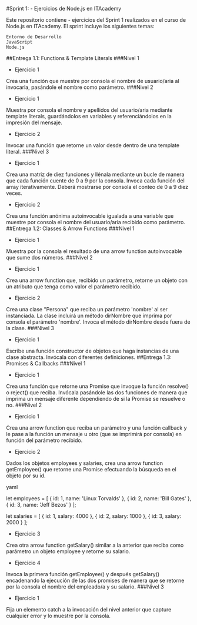 #Sprint 1: - Ejercicios de Node.js en ITAcademy

Este repositorio contiene  - ejercicios del Sprint 1 realizados en el curso de Node.js en ITAcademy. El sprint incluye los siguientes temas:

    Entorno de Desarrollo
    JavaScript
    Node.js

##Entrega 1.1: Functions & Template Literals
###Nivel 1
- Ejercicio 1

Crea una función que muestre por consola el nombre de usuario/aria al invocarla, pasándole el nombre como parámetro.
###Nivel 2
- Ejercicio 1

Muestra por consola el nombre y apellidos del usuario/aria mediante template literals, guardándolos en variables y referenciándolos en la impresión del mensaje.
- Ejercicio 2

Invocar una función que retorne un valor desde dentro de una template literal.
###Nivel 3
- Ejercicio 1

Crea una matriz de diez funciones y llénala mediante un bucle de manera que cada función cuente de 0 a 9 por la consola. Invoca cada función del array iterativamente. Deberá mostrarse por consola el conteo de 0 a 9 diez veces.
- Ejercicio 2

Crea una función anónima autoinvocable igualada a una variable que muestre por consola el nombre del usuario/aria recibido como parámetro.
##Entrega 1.2: Classes & Arrow Functions
###Nivel 1
- Ejercicio 1

Muestra por la consola el resultado de una arrow function autoinvocable que sume dos números.
###Nivel 2
- Ejercicio 1

Crea una arrow function que, recibido un parámetro, retorne un objeto con un atributo que tenga como valor el parámetro recibido.
- Ejercicio 2

Crea una clase "Persona" que reciba un parámetro 'nombre' al ser instanciada. La clase incluirá un método dirNombre que imprima por consola el parámetro 'nombre'. Invoca el método dirNombre desde fuera de la clase.
###Nivel 3
- Ejercicio 1

Escribe una función constructor de objetos que haga instancias de una clase abstracta. Invócala con diferentes definiciones.
##Entrega 1.3: Promises & Callbacks
###Nivel 1
- Ejercicio 1

Crea una función que retorne una Promise que invoque la función resolve() o reject() que reciba. Invócala pasándole las dos funciones de manera que imprima un mensaje diferente dependiendo de si la Promise se resuelve o no.
###Nivel 2
- Ejercicio 1

Crea una arrow function que reciba un parámetro y una función callback y le pase a la función un mensaje u otro (que se imprimirá por consola) en función del parámetro recibido.
- Ejercicio 2

Dados los objetos employees y salaries, crea una arrow function getEmployee() que retorne una Promise efectuando la búsqueda en el objeto por su id.

yaml

let employees = [
  { id: 1, name: 'Linux Torvalds' },
  { id: 2, name: 'Bill Gates' },
  { id: 3, name: 'Jeff Bezos' }
];

let salaries = [
  { id: 1, salary: 4000 },
  { id: 2, salary: 1000 },
  { id: 3, salary: 2000 }
];

- Ejercicio 3

Crea otra arrow function getSalary() similar a la anterior que reciba como parámetro un objeto employee y retorne su salario.
- Ejercicio 4

Invoca la primera función getEmployee() y después getSalary() encadenando la ejecución de las dos promises de manera que se retorne por la consola el nombre del empleado/a y su salario.
###Nivel 3
- Ejercicio 1

Fija un elemento catch a la invocación del nivel anterior que capture cualquier error y lo muestre por la consola.